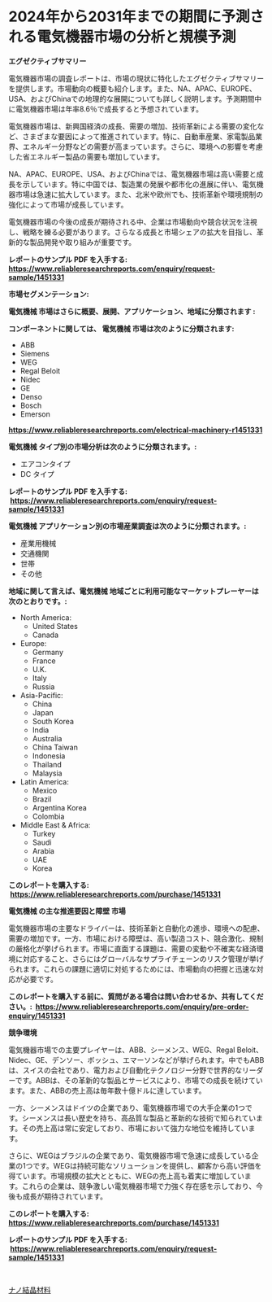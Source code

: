 <p><h1>2024年から2031年までの期間に予測される電気機器市場の分析と規模予測</h1></p><p><strong>エグゼクティブサマリー</strong></p>
<p><p>電気機器市場の調査レポートは、市場の現状に特化したエグゼクティブサマリーを提供します。市場動向の概要も紹介します。また、NA、APAC、EUROPE、USA、およびChinaでの地理的な展開についても詳しく説明します。予測期間中に電気機器市場は年率8.6％で成長すると予想されています。</p><p>電気機器市場は、新興国経済の成長、需要の増加、技術革新による需要の変化など、さまざまな要因によって推進されています。特に、自動車産業、家電製品業界、エネルギー分野などの需要が高まっています。さらに、環境への影響を考慮した省エネルギー製品の需要も増加しています。</p><p>NA、APAC、EUROPE、USA、およびChinaでは、電気機器市場は高い需要と成長を示しています。特に中国では、製造業の発展や都市化の進展に伴い、電気機器市場は急速に拡大しています。また、北米や欧州でも、技術革新や環境規制の強化によって市場が成長しています。</p><p>電気機器市場の今後の成長が期待される中、企業は市場動向や競合状況を注視し、戦略を練る必要があります。さらなる成長と市場シェアの拡大を目指し、革新的な製品開発や取り組みが重要です。</p></p>
<p><strong>レポートのサンプル PDF を入手する: <a href="https://www.reliableresearchreports.com/enquiry/request-sample/1451331">https://www.reliableresearchreports.com/enquiry/request-sample/1451331</a></strong></p>
<p><strong>市場セグメンテーション:</strong></p>
<p><strong> 電気機械 市場はさらに概要、展開、アプリケーション、地域に分類されます :</strong></p>
<p><strong>コンポーネントに関しては、 電気機械 市場は次のように分類されます: &nbsp;</strong></p>
<p><ul><li>ABB</li><li>Siemens</li><li>WEG</li><li>Regal Beloit</li><li>Nidec</li><li>GE</li><li>Denso</li><li>Bosch</li><li>Emerson</li></ul></p>
<p><strong><a href="https://www.reliableresearchreports.com/electrical-machinery-r1451331">https://www.reliableresearchreports.com/electrical-machinery-r1451331</a></strong></p>
<p><strong> 電気機械 タイプ別の市場分析は次のように分類されます。:</strong></p>
<p><ul><li>エアコンタイプ</li><li>DC タイプ</li></ul></p>
<p><strong>レポートのサンプル PDF を入手する: &nbsp;<a href="https://www.reliableresearchreports.com/enquiry/request-sample/1451331">https://www.reliableresearchreports.com/enquiry/request-sample/1451331</a></strong></p>
<p><strong> 電気機械 アプリケーション別の市場産業調査は次のように分類されます。:</strong></p>
<p><ul><li>産業用機械</li><li>交通機関</li><li>世帯</li><li>その他</li></ul></p>
<p><strong>地域に関して言えば、電気機械 地域ごとに利用可能なマーケットプレーヤーは次のとおりです。:</strong></p>
<p><ul>
    <li>
        North America:
        <ul>
            <li>United States</li>
            <li>Canada</li>
        </ul>
    </li>
    <li>
        Europe:
        <ul>
            <li>Germany</li>
            <li>France</li>
            <li>U.K.</li>
            <li>Italy</li>
            <li>Russia</li>
        </ul>
    </li>
    <li>
        Asia-Pacific:
        <ul>
            <li>China</li>
            <li>Japan</li>
            <li>South Korea</li>
            <li>India</li>
            <li>Australia</li>
            <li>China Taiwan</li>
            <li>Indonesia</li>
            <li>Thailand</li>
            <li>Malaysia</li>
        </ul>
    </li>
    <li>
        Latin America:
        <ul>
            <li>Mexico</li>
            <li>Brazil</li>
            <li>Argentina Korea</li>
            <li>Colombia</li>
        </ul>
    </li>
    <li>
        Middle East & Africa:
        <ul>
            <li>Turkey</li>
            <li>Saudi</li>
            <li>Arabia</li>
            <li>UAE</li>
            <li>Korea</li>
        </ul>
    </li>
    </ul></p>
<p><strong>このレポートを購入する: &nbsp;<a href="https://www.reliableresearchreports.com/purchase/1451331">https://www.reliableresearchreports.com/purchase/1451331</a></strong></p>
<p><strong>電気機械 の主な推進要因と障壁 市場</strong></p>
<p><p>電気機器市場の主要なドライバーは、技術革新と自動化の進歩、環境への配慮、需要の増加です。一方、市場における障壁は、高い製造コスト、競合激化、規制の厳格化が挙げられます。市場に直面する課題は、需要の変動や不確実な経済環境に対応すること、さらにはグローバルなサプライチェーンのリスク管理が挙げられます。これらの課題に適切に対処するためには、市場動向の把握と迅速な対応が必要です。</p></p>
<p><strong>このレポートを購入する前に、質問がある場合は問い合わせるか、共有してください。:&nbsp; <a href="https://www.reliableresearchreports.com/enquiry/pre-order-enquiry/1451331">https://www.reliableresearchreports.com/enquiry/pre-order-enquiry/1451331</a></strong></p>
<p><strong>競争環境</strong></p>
<p><p>電気機器市場での主要プレイヤーは、ABB、シーメンス、WEG、Regal Beloit、Nidec、GE、デンソー、ボッシュ、エマーソンなどが挙げられます。中でもABBは、スイスの会社であり、電力および自動化テクノロジー分野で世界的なリーダーです。ABBは、その革新的な製品とサービスにより、市場での成長を続けています。また、ABBの売上高は毎年数十億ドルに達しています。</p><p>一方、シーメンスはドイツの企業であり、電気機器市場での大手企業の1つです。シーメンスは長い歴史を持ち、高品質な製品と革新的な技術で知られています。その売上高は常に安定しており、市場において強力な地位を維持しています。</p><p>さらに、WEGはブラジルの企業であり、電気機器市場で急速に成長している企業の1つです。WEGは持続可能なソリューションを提供し、顧客から高い評価を得ています。市場規模の拡大とともに、WEGの売上高も着実に増加しています。これらの企業は、競争激しい電気機器市場で力強く存在感を示しており、今後も成長が期待されています。</p></p>
<p><strong>このレポートを購入する: &nbsp; <a href="https://www.reliableresearchreports.com/purchase/1451331">https://www.reliableresearchreports.com/purchase/1451331</a></strong></p>
<p><strong>レポートのサンプル PDF を入手する: &nbsp;<a href="https://www.reliableresearchreports.com/enquiry/request-sample/1451331">https://www.reliableresearchreports.com/enquiry/request-sample/1451331</a></strong><strong></strong></p>
<p>&nbsp;</p>
<p><p><a href="https://medium.com/@jacobkelly525/%E3%83%8A%E3%83%8E%E7%B5%90%E6%99%B6%E6%9D%90%E6%96%99%E5%B8%82%E5%A0%B4%E3%81%AE%E3%83%A1%E3%83%88%E3%83%AA%E3%82%AF%E3%82%B9%E3%82%92%E8%A7%A3%E8%AA%AD%E3%81%99%E3%82%8B-%E5%B8%82%E5%A0%B4%E3%82%B7%E3%82%A7%E3%82%A2-%E3%83%88%E3%83%AC%E3%83%B3%E3%83%89-%E6%88%90%E9%95%B7%E3%83%91%E3%82%BF%E3%83%BC%E3%83%B3-24a5303d7165">ナノ結晶材料</a></p></p>